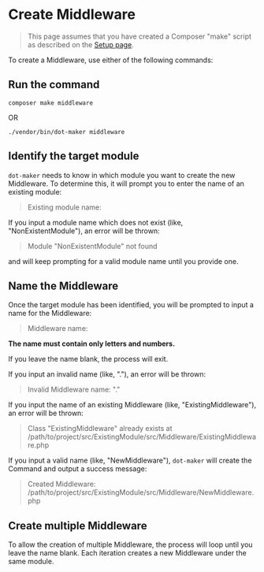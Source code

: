 # Create Middleware

> This page assumes that you have created a Composer "make" script as described on the [Setup page](../setup.md#optional-add-dot-maker-to-composerjson).

To create a Middleware, use either of the following commands:

## Run the command

```shell
composer make middleware
```

OR

```shell
./vendor/bin/dot-maker middleware
```

## Identify the target module

`dot-maker` needs to know in which module you want to create the new Middleware.
To determine this, it will prompt you to enter the name of an existing module:

> Existing module name:

If you input a module name which does not exist (like, "NonExistentModule"), an error will be thrown:

> Module "NonExistentModule" not found

and will keep prompting for a valid module name until you provide one.

## Name the Middleware

Once the target module has been identified, you will be prompted to input a name for the Middleware:

> Middleware name:

**The name must contain only letters and numbers.**

If you leave the name blank, the process will exit.

If you input an invalid name (like, "."), an error will be thrown:

> Invalid Middleware name: "."

If you input the name of an existing Middleware (like, "ExistingMiddleware"), an error will be thrown:

> Class "ExistingMiddleware" already exists at /path/to/project/src/ExistingModule/src/Middleware/ExistingMiddleware.php

If you input a valid name (like, "NewMiddleware"), `dot-maker` will create the Command and output a success message:

> Created Middleware: /path/to/project/src/ExistingModule/src/Middleware/NewMiddleware.php

## Create multiple Middleware

To allow the creation of multiple Middleware, the process will loop until you leave the name blank.
Each iteration creates a new Middleware under the same module.

